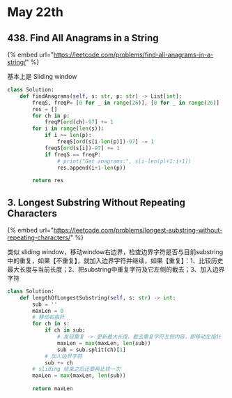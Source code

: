 # May 22th

## 438. Find All Anagrams in a String

{% embed url="https://leetcode.com/problems/find-all-anagrams-in-a-string/" %}

基本上是 Sliding window

```python
class Solution:
    def findAnagrams(self, s: str, p: str) -> List[int]:
        freqS, freqP= [0 for _ in range(26)], [0 for _ in range(26)]
        res = []
        for ch in p:
            freqP[ord(ch)-97] += 1
        for i in range(len(s)):
            if i >= len(p):
                freqS[ord(s[i-len(p)])-97] -= 1
            freqS[ord(s[i])-97] += 1
            if freqS == freqP:
                # print("Get anagrams:", s[i-len(p)+1:i+1])
                res.append(i+1-len(p))
                
        return res
```

## 3. Longest Substring Without Repeating Characters

{% embed url="https://leetcode.com/problems/longest-substring-without-repeating-characters/" %}

类似 sliding window，移动window右边界，检查边界字符是否与目前substring中的重复，如果【不重复】，就加入边界字符并继续，如果【重复】：1、比较历史最大长度与当前长度；2、把substring中重复字符及它左侧的截去；3、加入边界字符

```python
class Solution:
    def lengthOfLongestSubstring(self, s: str) -> int:
        sub = ''
        maxLen = 0
        # 移动右指针
        for ch in s:
            if ch in sub:
                # 发现重复 -> 更新最大长度、截去重复字符左侧内容，即移动左指针
                maxLen = max(maxLen, len(sub))
                sub = sub.split(ch)[1]
            # 加入边界字符
            sub += ch
        # sliding 结束之后还要再比较一次
        maxLen = max(maxLen, len(sub))
                
        return maxLen
```



